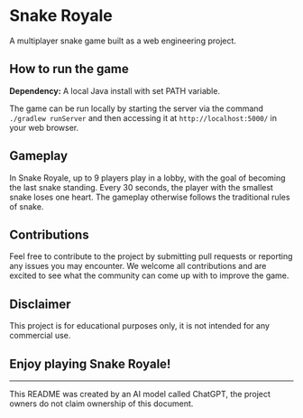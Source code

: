 # Snake Royale

A multiplayer snake game built as a web engineering project.

## How to run the game

**Dependency:** A local Java install with set PATH variable. 

The game can be run locally by starting the server via the command `./gradlew runServer` and then accessing it at `http://localhost:5000/` in your web browser.

## Gameplay

In Snake Royale, up to 9 players play in a lobby, with the goal of becoming the last snake standing. Every 30 seconds, the player with the smallest snake loses one heart. The gameplay otherwise follows the traditional rules of snake.

## Contributions

Feel free to contribute to the project by submitting pull requests or reporting any issues you may encounter. We welcome all contributions and are excited to see what the community can come up with to improve the game.

## Disclaimer
This project is for educational purposes only, it is not intended for any commercial use.

## Enjoy playing Snake Royale!

---

This README was created by an AI model called ChatGPT, the project owners do not claim ownership of this document.
